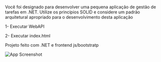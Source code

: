 Você foi designado para desenvolver uma pequena aplicação de gestão de tarefas em .NET. Utilize os princípios SOLID e considere um padrão arquitetural apropriado para o desenvolvimento desta aplicação

1- Executar WebAPI

2- Executar index.html

Projeto feito com .NET e frontend js/bootstratp



![App Screenshot](https://imgur.com/rWTWiBs.png)
